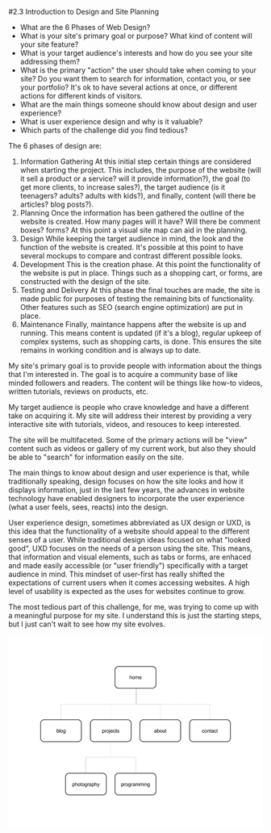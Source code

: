 #2.3 Introduction to Design and Site Planning

* What are the 6 Phases of Web Design?
* What is your site's primary goal or purpose? What kind of content will your site feature?
* What is your target audience's interests and how do you see your site addressing them?
* What is the primary "action" the user should take when coming to your site? Do you want them to search for information, contact you, or see your portfolio? It's ok to have several actions at once, or different actions for different kinds of visitors.
* What are the main things someone should know about design and user experience?
* What is user experience design and why is it valuable? 
* Which parts of the challenge did you find tedious?

The 6 phases of design are:

1. Information Gathering
	At this initial step certain things are considered when starting the project. This includes, the purpose of the website (will it sell a product or a service? will it provide information?), the goal (to get more clients, to increase sales?), the target audience (is it teenagers? adults? adults with kids?), and finally, content (will there be articles? blog posts?).
2. Planning
	Once the information has been gathered the outline of the website is created. How many pages will it have? Will there be comment boxes? forms? At this point a visual site map can aid in the planning.
3. Design
	While keeping the target audience in mind, the look and the function of the website is created. It's possible at this point to have several mockups to compare and contrast different possible looks.
4. Development
	This is the creation phase. At this point the functionality of the website is put in place. Things such as a shopping cart, or forms, are constructed with the design of the site.
5. Testing and Delivery
	At this phase the final touches are made, the site is made public for purposes of testing the remaining bits of functionality. Other features such as SEO (search engine optimization) are put in place.
6. Maintenance
	Finally, maintance happens after the website is up and running. This means content is updated (if it's a blog), regular upkeep of complex systems, such as shopping carts, is done. This ensures the site remains in working condition and is always up to date.

My site's primary goal is to provide people with information about the things that I'm interested in. The goal is to acquire a community base of like minded followers and readers. The content will be things like how-to videos, written tutorials, reviews on products, etc.

My target audience is people who crave knowledge and have a different take on acquiring it. My site will address their interest by providing a very interactive site with tutorials, videos, and resouces to keep interested.

The site will be multifaceted. Some of the primary actions will be "view" content such as videos or gallery of my current work, but also they should be able to "search" for information easily on the site.

The main things to know about design and user experience is that, while traditionally speaking, design focuses on how the site looks and how it displays information, just in the last few years, the advances in website technology have enabled designers to incorporate the user experience (what a user feels, sees, reacts) into the design.

User experience design, sometimes abbreviated as UX design or UXD, is this idea that the functionality of a website should appeal to the different senses of a user. While traditional design ideas focused on what "looked good", UXD focuses on the needs of a person using the site. This means, that information and visual elements, such as tabs or forms, are enhaced and made easily accessible (or "user friendly") specifically with a target audience in mind. This mindset of user-first has really shifted the expectations of current users when it comes accessing websites. A high level of usability is expected as the uses for websites continue to grow.

The most tedious part of this challenge, for me, was trying to come up with a meaningful purpose for my site. I understand this is just the starting steps, but I just can't wait to see how my site evolves.


![Site Map](imgs/site-map.png)